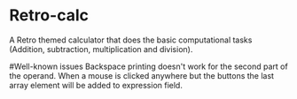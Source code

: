 # Retro-calc
A Retro themed calculator that does the basic computational tasks (Addition, subtraction, multiplication and division).


#Well-known issues
Backspace printing doesn't work for the second part of the operand.
When a mouse is clicked anywhere but the buttons the last array element will be added to expression field.